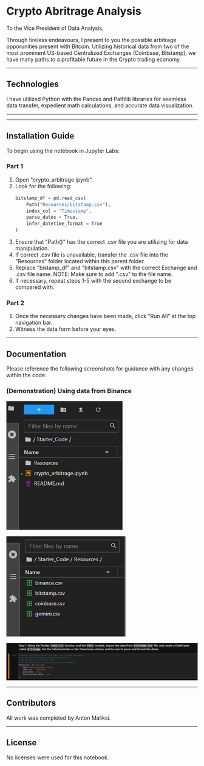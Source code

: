 # Crypto Abritrage Analysis

To the Vice President of Data Analysis,

Through tireless endeavours, I present to you the possible arbitrage opporunities present with Bitcoin. Utilizing historical data from two of the most prominent US-based Centralized Exchanges (Coinbase, Bitstamp), we have many paths to a profitable future in the Crypto trading economy.

---

## Technologies

I have utilized Python with the Pandas and Pathlib libraries for seemless data transfer, expedient math calculations, and accurate data visualization.

---
---

## Installation Guide

To begin using the notebook in Jupyter Labs:

### Part 1
1. Open "crypto_arbitrage.ipynb".
2. Look for the following:
    ```python
    bitstamp_df = pd.read_csv(
        Path("Resources/bitstamp.csv"),
        index_col = "Timestamp",
        parse_dates = True,
        infer_datetime_format = True
    )
    ```
3. Ensure that "Path()" has the correct .csv file you are utilizing for data manipulation.
4. If correct .csv file is unavailable, transfer the .csv file into the "Resources" folder located within this parent folder.
5. Replace "bistamp_df" and "bitstamp.csv" with the correct Exchange and .csv file name. NOTE: Make sure to add ".csv" to the file name.
6. If necessary, repeat steps 1-5 with the second exchange to be compared with.

### Part 2
1. Once the necessary changes have been made, click "Run All" at the top navigation bar.
2. Witness the data form before your eyes.

---

## Documentation
Please reference the following screenshots for guidance with any changes within the code:

### (Demonstration) Using data from Binance

![Alt text](https://github.com/antonmaliksi/FinTechModule3Challenge/blob/main/Starter_Code/README%20Resources/parent_folder.PNG)

![Alt text](https://github.com/antonmaliksi/FinTechModule3Challenge/blob/main/Starter_Code/README%20Resources/resources.PNG)

![Alt text](https://github.com/antonmaliksi/FinTechModule3Challenge/blob/main/Starter_Code/README%20Resources/using_binance.PNG)

---

## Contributors
All work was completed by Anton Maliksi.

---

## License
No licenses were used for this notebook.
